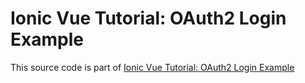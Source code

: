 # Ionic Vue Tutorial: OAuth2 Login Example

This source code is part of [Ionic Vue Tutorial: OAuth2 Login Example](https://www.djamware.com/post/5fc19e3e77862f22905c7f03/ionic-vue-tutorial-oauth2-login-example)
